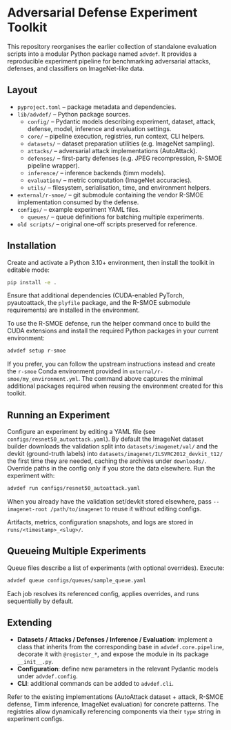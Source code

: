 # Adversarial Defense Experiment Toolkit

This repository reorganises the earlier collection of standalone evaluation scripts into a
modular Python package named `advdef`. It provides a reproducible experiment pipeline
for benchmarking adversarial attacks, defenses, and classifiers on ImageNet-like data.

## Layout

- `pyproject.toml` – package metadata and dependencies.
- `lib/advdef/` – Python package sources.
  - `config/` – Pydantic models describing experiment, dataset, attack, defense, model, inference and evaluation settings.
  - `core/` – pipeline execution, registries, run context, CLI helpers.
  - `datasets/` – dataset preparation utilities (e.g. ImageNet sampling).
  - `attacks/` – adversarial attack implementations (AutoAttack).
  - `defenses/` – first-party defenses (e.g. JPEG recompression, R-SMOE pipeline wrapper).
  - `inference/` – inference backends (timm models).
  - `evaluation/` – metric computation (ImageNet accuracies).
  - `utils/` – filesystem, serialisation, time, and environment helpers.
- `external/r-smoe/` – git submodule containing the vendor R-SMOE implementation consumed by the defense.
- `configs/` – example experiment YAML files.
  - `queues/` – queue definitions for batching multiple experiments.
- `old scripts/` – original one-off scripts preserved for reference.

## Installation

Create and activate a Python 3.10+ environment, then install the toolkit in editable mode:

```bash
pip install -e .
```

Ensure that additional dependencies (CUDA-enabled PyTorch, pyautoattack, the
`plyfile` package, and the R-SMOE submodule requirements) are installed in the
environment.

To use the R-SMOE defense, run the helper command once to build the CUDA
extensions and install the required Python packages in your current environment:

```bash
advdef setup r-smoe
```

If you prefer, you can follow the upstream instructions instead and create the
`r-smoe` Conda environment provided in `external/r-smoe/my_environment.yml`. The
command above captures the minimal additional packages required when reusing the
environment created for this toolkit.

## Running an Experiment

Configure an experiment by editing a YAML file (see `configs/resnet50_autoattack.yaml`).
By default the ImageNet dataset builder downloads the validation split into
`datasets/imagenet/val/` and the devkit (ground-truth labels) into
`datasets/imagenet/ILSVRC2012_devkit_t12/` the first time they are needed,
caching the archives under `downloads/`.
Override paths in the config only if you store the data elsewhere. Run the
experiment with:

```bash
advdef run configs/resnet50_autoattack.yaml
```

When you already have the validation set/devkit stored elsewhere, pass
`--imagenet-root /path/to/imagenet` to reuse it without editing configs.

Artifacts, metrics, configuration snapshots, and logs are stored in
`runs/<timestamp>_<slug>/`.

## Queueing Multiple Experiments

Queue files describe a list of experiments (with optional overrides). Execute:

```bash
advdef queue configs/queues/sample_queue.yaml
```

Each job resolves its referenced config, applies overrides, and runs sequentially
by default.

## Extending

- **Datasets / Attacks / Defenses / Inference / Evaluation**: implement a class
  that inherits from the corresponding base in `advdef.core.pipeline`, decorate it with
  `@register_*`, and expose the module in its package `__init__.py`.
- **Configuration**: define new parameters in the relevant Pydantic models under `advdef.config`.
- **CLI**: additional commands can be added to `advdef.cli`.

Refer to the existing implementations (AutoAttack dataset + attack, R-SMOE defense,
Timm inference, ImageNet evaluation) for concrete patterns. The registries allow
dynamically referencing components via their `type` string in experiment configs.
